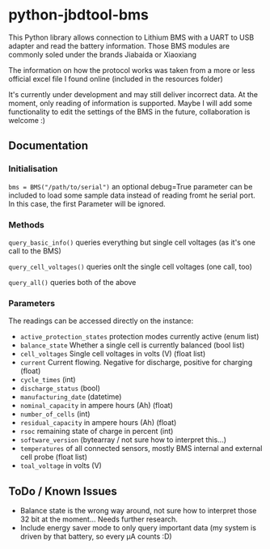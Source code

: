 # python-jbdtool-bms
This Python library allows connection to Lithium BMS with a UART to USB adapter and read the battery information. Those BMS modules are commonly soled under the brands Jiabaida or Xiaoxiang

The information on how the protocol works was taken from a more or less official excel file I found online (included in the resources folder)

It's currently under development and may still deliver incorrect data. At the moment, only reading of information is supported. Maybe I will add some functionality to edit the settings of the BMS in the future, collaboration is welcome :)

## Documentation
### Initialisation
```bms = BMS("/path/to/serial")```
an optional debug=True parameter can be included to load some sample data instead of reading fromt he serial port. In this case, the first Parameter will be ignored.

### Methods
```query_basic_info()``` queries everything but single cell voltages (as it's one call to the BMS)

```query_cell_voltages()``` queries onlt the single cell voltages (one call, too)

```query_all()``` queries both of the above

### Parameters
The readings can be accessed directly on the instance:
- ```active_protection_states``` protection modes currently active (enum list)
- ```balance_state``` Whether a single cell is currently balanced (bool list)
- ```cell_voltages``` Single cell voltages in volts (V) (float list)
- ```current``` Current flowing. Negative for discharge, positive for charging (float)
- ```cycle_times``` (int)
- ```discharge_status``` (bool)
- ```manufacturing_date``` (datetime)
- ```nominal_capacity``` in ampere hours (Ah) (float)
- ```number_of_cells``` (int)
- ```residual_capacity``` in ampere hours (Ah) (float)
- ```rsoc``` remaining state of charge in percent (int)
- ```software_version``` (bytearray / not sure how to interpret this...)
- ```temperatures``` of all connected sensors, mostly BMS internal and external cell probe (float list)
- ```toal_voltage``` in volts (V)

## ToDo / Known Issues
- Balance state is the wrong way around, not sure how to interpret those 32 bit at the moment... Needs further research.
- Include energy saver mode to only query important data (my system is driven by that battery, so every µA counts :D)

